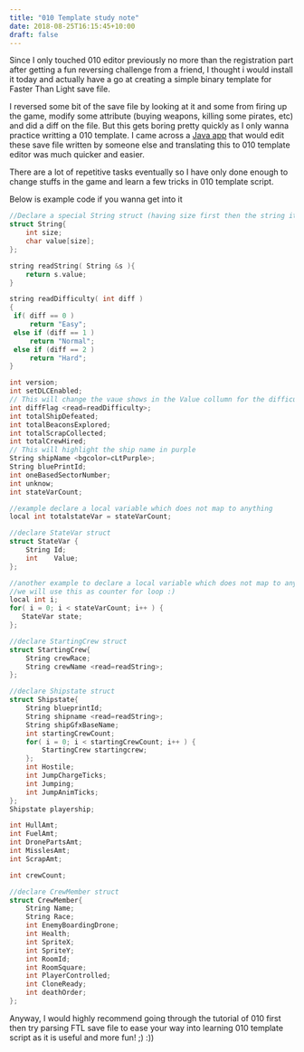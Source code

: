 ```yaml
---
title: "010 Template study note"
date: 2018-08-25T16:15:45+10:00
draft: false
---
```


Since I only touched 010 editor previously no more than the registration part after getting a fun reversing challenge from a friend, I thought i would install it today and actually have a go at creating a simple binary template for Faster Than Light save file. 

I reversed some bit of the save file by looking at it and some from firing up the game, modify some attribute (buying weapons, killing some pirates, etc) and did a diff on the file. But this gets boring pretty quickly as I only wanna practice writting a 010 template. I came across a [Java app](https://github.com/Vhati/ftl-profile-editor/blob/9dda42166eb2fc681222944634053ee86bc8965f/src/main/java/net/blerf/ftl/parser/SavedGameParser.java) that would edit these save file written by someone else and translating this to 010 template editor was much quicker and easier. 

There are a lot of repetitive tasks eventually so I have only done enough to change stuffs in the game and learn a few tricks in 010 template script.

Below is example code if you wanna get into it 

```C
//Declare a special String struct (having size first then the string itself.
struct String{
    int size; 
    char value[size];
};

string readString( String &s ){
    return s.value;
}

string readDifficulty( int diff )
{
 if( diff == 0 )
     return "Easy";
 else if (diff == 1 )
     return "Normal";
 else if (diff == 2 )
     return "Hard";
}

int version;
int setDLCEnabled;
// This will change the vaue shows in the Value collumn for the difficulty rating to a string instead of boring number
int diffFlag <read=readDifficulty>;
int totalShipDefeated;
int totalBeaconsExplored;
int totalScrapCollected;
int totalCrewHired;
// This will highlight the ship name in purple 
String shipName <bgcolor=cLtPurple>;
String bluePrintId;
int oneBasedSectorNumber;
int unknow;
int stateVarCount;

//example declare a local variable which does not map to anything
local int totalstateVar = stateVarCount;

//declare StateVar struct
struct StateVar {
    String Id;
    int    Value;
};

//another example to declare a local variable which does not map to anything, 
//we will use this as counter for loop :)
local int i;
for( i = 0; i < stateVarCount; i++ ) {
   StateVar state;
};

//declare StartingCrew struct
struct StartingCrew{
    String crewRace;
    String crewName <read=readString>;
};

//declare Shipstate struct
struct Shipstate{
    String blueprintId;
    String shipname <read=readString>;
    String shipGfxBaseName;
    int startingCrewCount;
    for( i = 0; i < startingCrewCount; i++ ) {
        StartingCrew startingcrew;
    };  
    int Hostile;
    int JumpChargeTicks;
    int Jumping;
    int JumpAnimTicks;
};
Shipstate playership;

int HullAmt;
int FuelAmt;
int DronePartsAmt;
int MisslesAmt;
int ScrapAmt;

int crewCount;

//declare CrewMember struct
struct CrewMember{
    String Name;
    String Race;
    int EnemyBoardingDrone;
    int Health;
    int SpriteX;
    int SpriteY;
    int RoomId;
    int RoomSquare;
    int PlayerControlled;
    int CloneReady;
    int deathOrder;
};
```

Anyway, I would highly recommend going through the tutorial of 010 first then try parsing FTL save file to ease your way into learning 010 template script as it is useful and more fun! ;)
:))
